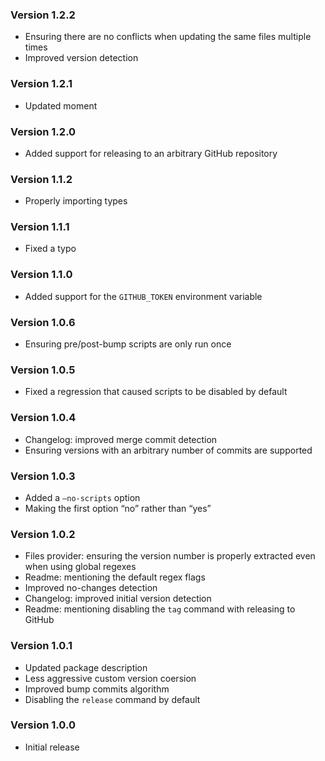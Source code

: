 ### Version 1.2.2
- Ensuring there are no conflicts when updating the same files multiple times
- Improved version detection

### Version 1.2.1
- Updated moment

### Version 1.2.0
- Added support for releasing to an arbitrary GitHub repository

### Version 1.1.2
- Properly importing types

### Version 1.1.1
- Fixed a typo

### Version 1.1.0
- Added support for the `GITHUB_TOKEN` environment variable

### Version 1.0.6
- Ensuring pre/post-bump scripts are only run once

### Version 1.0.5
- Fixed a regression that caused scripts to be disabled by default

### Version 1.0.4
- Changelog: improved merge commit detection
- Ensuring versions with an arbitrary number of commits are supported

### Version 1.0.3
- Added a `—no-scripts` option
- Making the first option “no” rather than “yes”

### Version 1.0.2
- Files provider: ensuring the version number is properly extracted even when using global regexes
- Readme: mentioning the default regex flags
- Improved no-changes detection
- Changelog: improved initial version detection
- Readme: mentioning disabling the `tag` command with releasing to GitHub

### Version 1.0.1
- Updated package description
- Less aggressive custom version coersion
- Improved bump commits algorithm
- Disabling the `release` command by default

### Version 1.0.0
- Initial release
